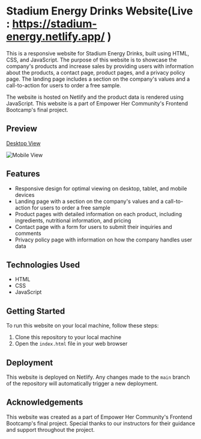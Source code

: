 # Stadium Energy Drinks Website(Live : https://stadium-energy.netlify.app/ )

This is a responsive website for Stadium Energy Drinks, built using HTML, CSS, and JavaScript. The purpose of this website is to showcase the company's products and increase sales by providing users with information about the products, a contact page, product pages, and a privacy policy page. The landing page includes a section on the company's values and a call-to-action for users to order a free sample.

The website is hosted on Netlify and the product data is rendered using JavaScript. This website is a part of Empower Her Community's Frontend Bootcamp's final project.

## Preview
[Desktop View](https://user-images.githubusercontent.com/49182604/236670767-d6985cd1-372c-42a5-91ee-98b23fe1e5bc.webm)

![Mobile View](https://user-images.githubusercontent.com/49182604/236670905-9ddddb72-d595-44be-b6b0-35325844dad2.png)

## Features

- Responsive design for optimal viewing on desktop, tablet, and mobile devices
- Landing page with a section on the company's values and a call-to-action for users to order a free sample
- Product pages with detailed information on each product, including ingredients, nutritional information, and pricing
- Contact page with a form for users to submit their inquiries and comments
- Privacy policy page with information on how the company handles user data

## Technologies Used

- HTML
- CSS
- JavaScript

## Getting Started

To run this website on your local machine, follow these steps:

1. Clone this repository to your local machine
2. Open the `index.html` file in your web browser

## Deployment

This website is deployed on Netlify. Any changes made to the `main` branch of the repository will automatically trigger a new deployment.

## Acknowledgements

This website was created as a part of Empower Her Community's Frontend Bootcamp's final project. Special thanks to our instructors for their guidance and support throughout the project.
